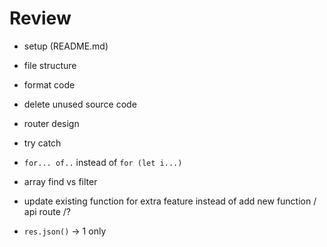 # Review

- setup (README.md)

- file structure

- format code

- delete unused source code

- router design

- try catch

- `for... of..` instead of `for (let i...)`

- array find vs filter

- update existing function for extra feature instead of add new function / api route /?

- `res.json()` -> 1 only
